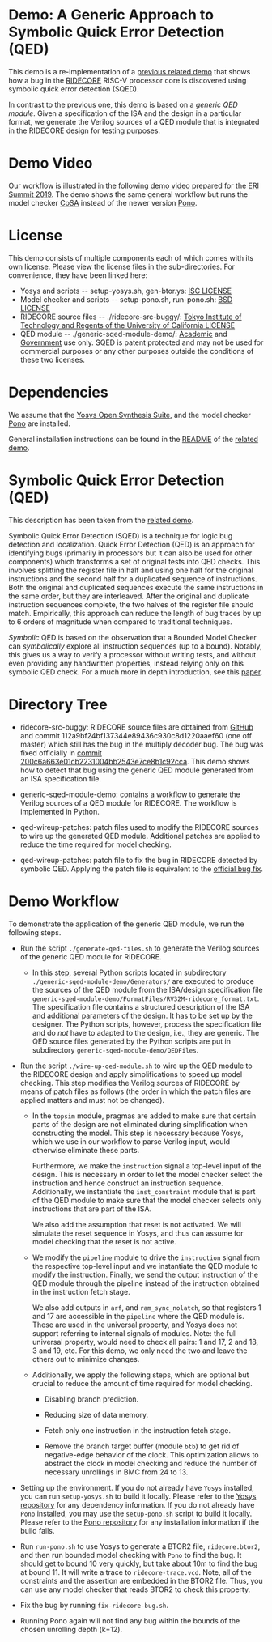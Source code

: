 # Demo: A Generic Approach to Symbolic Quick Error Detection (QED)

This demo is a re-implementation of a [previous related
demo](https://github.com/makaimann/ride-core-demo) that shows how a
bug in the [RIDECORE](https://github.com/ridecore/ridecore) RISC-V
processor core is discovered using symbolic quick error detection
(SQED).

In contrast to the previous one, this demo is based on a _generic QED
module_. Given a specification of the ISA and the design in a
particular format, we generate the Verilog sources of a QED module
that is integrated in the RIDECORE design for testing purposes.

# Demo Video

Our workflow is illustrated in the following [demo video](http://upscale.stanford.edu/materials/eri-summit-2019-sqed-demo-video.mp4) prepared for the [ERI Summit 2019](http://www.eri-summit.com/). The demo shows the same general workflow but runs the model checker [CoSA](https://github.com/cristian-mattarei/CoSA) instead of the newer version [Pono](https://github.com/upscale-project/pono).

# License
This demo consists of multiple components each of which comes with its own license. Please view the license files in the sub-directories. For convenience, they have been linked here:
* Yosys and scripts -- setup-yosys.sh, gen-btor.ys: [ISC LICENSE](https://github.com/YosysHQ/yosys/blob/master/COPYING)
* Model checker and scripts -- setup-pono.sh, run-pono.sh: [BSD LICENSE](./BSD_LICENSE)
* RIDECORE source files -- ./ridecore-src-buggy/: [Tokyo Institute of Technology and Regents of the University of California LICENSE](./ridecore-src-buggy/LICENSE)
* QED module -- ./generic-sqed-module-demo/:
[Academic](./generic-sqed-module-demo/LICENSE-Academic) and
[Government](./generic-sqed-module-demo/LICENSE-GOV) use only.  SQED is patent
protected and may not be used for commercial purposes or any other purposes outside the conditions of these two licenses.

# Dependencies

We assume that the [Yosys Open Synthesis
Suite](https://github.com/YosysHQ/yosys), and the model checker
[Pono](https://github.com/upscale-project/pono) are installed.

General installation instructions can be found in the
[README](https://github.com/makaimann/ride-core-demo/blob/master/install/README.md)
of the [related demo](https://github.com/makaimann/ride-core-demo).

# Symbolic Quick Error Detection (QED)

This description has been taken from the [related demo](https://github.com/makaimann/ride-core-demo).

Symbolic Quick Error Detection (SQED) is a technique for logic bug detection and localization.
Quick Error Detection (QED) is an approach for identifying bugs (primarily in processors but it can also be used
for other components) which transforms a set of original tests into QED checks. This involves splitting
the register file in half and using one half for the original instructions and the second half for a duplicated
sequence of instructions. Both the original and duplicated sequences execute the same instructions in the same order,
but they are interleaved. After the original and duplicate instruction sequences complete, the two halves of the
register file should match. Empirically, this approach can reduce the length of bug traces by up to 6 orders of
magnitude when compared to traditional techniques.

_Symbolic_ QED is based on the observation that a Bounded Model Checker can _symbolically_ explore all instruction
sequences (up to a bound). Notably, this gives us a way to verify a processor without writing tests, and without even
providing any handwritten properties, instead relying only on this symbolic QED check.
For a much more in depth introduction, see this [paper](https://arxiv.org/pdf/1711.06541.pdf).

# Directory Tree

- ridecore-src-buggy: RIDECORE source files are obtained
  from [GitHub](https://github.com/ridecore/ridecore) and commit
  112a9bf24bf137344e89436c930c8d1220aaef60 (one off master) which
  still has the bug in the multiply decoder bug. The bug was fixed officially in [commit 200c6a663e01cb2231004bb2543e7ce8b1c92cca](https://github.com/ridecore/ridecore/commit/200c6a663e01cb2231004bb2543e7ce8b1c92cca). This demo shows how
  to detect that bug using the generic QED module generated from an
  ISA specification file.

- generic-sqed-module-demo: contains a workflow to generate the
  Verilog sources of a QED module for RIDECORE. The workflow is
  implemented in Python.

- qed-wireup-patches: patch files used to modify the
  RIDECORE sources to wire up the generated QED module. Additional
  patches are applied to reduce the time required for model checking.

- qed-wireup-patches: patch file to fix the bug in
  RIDECORE detected by symbolic QED. Applying the patch file is
  equivalent to the [official bug
  fix](https://github.com/ridecore/ridecore/commit/200c6a663e01cb2231004bb2543e7ce8b1c92cca).


# Demo Workflow

To demonstrate the application of the generic QED module, we run the following steps.

- Run the script `./generate-qed-files.sh` to generate the Verilog
  sources of the generic QED module for RIDECORE.

  - In this step, several Python scripts located in subdirectory
    `./generic-sqed-module-demo/Generators/` are executed to produce the
    sources of the QED module from the ISA/design specification file
    `generic-sqed-module-demo/FormatFiles/RV32M-ridecore_format.txt`. The
    specification file contains a structured description of the ISA
    and additional parameters of the design. It has to be set up by
    the designer. The Python scripts, however, process the
    specification file and do _not_ have to adapted to the design,
    i.e., they are generic. The QED source files generated by the
    Python scripts are put in subdirectory
    `generic-sqed-module-demo/QEDFiles`.

- Run the script `./wire-up-qed-module.sh` to wire up the QED module
  to the RIDECORE design and apply simplifications to speed up model
  checking. This step modifies the Verilog sources of RIDECORE by
  means of patch files as follows (the order in which the patch files
  are applied matters and must not be changed).

  - In the `topsim` module, pragmas are added to make sure that
    certain parts of the design are not eliminated during
    simplification when constructing the model. This step is necessary
    because Yosys, which we use in our workflow to parse Verilog
    input, would otherwise eliminate these parts.

    Furthermore, we make the `instruction` signal a top-level input of
    the design. This is necessary in order to let the model checker
    select the instruction and hence construct an instruction
    sequence. Additionally, we instantiate the `inst_constraint`
    module that is part of the QED module to make sure that the model
    checker selects only instructions that are part of the ISA.

    We also add the assumption that reset is not activated. We will
    simulate the reset sequence in Yosys, and thus can assume for
    model checking that the reset is not active.

  - We modify the `pipeline` module to drive the `instruction` signal
    from the respective top-level input and we instantiate the QED module
    to modify the instruction. Finally, we send the output instruction
    of the QED module through the pipeline instead of the instruction
    obtained in the instruction fetch stage.

    We also add outputs in `arf`, and `ram_sync_nolatch`, so that
    registers 1 and 17 are accessible in the `pipeline` where the
    QED module is. These are used in the universal property, and
    Yosys does not support referring to internal signals of modules.
    Note: the full universal property, would need to check all pairs:
    1 and 17, 2 and 18, 3 and 19, etc. For this demo, we only need
    the two and leave the others out to minimize changes.

  - Additionally, we apply the following steps, which are optional but
    crucial to reduce the amount of time required for model checking.

    - Disabling branch prediction.

    - Reducing size of data memory.

    - Fetch only one instruction in the instruction fetch stage.

    - Remove the branch target buffer (module `btb`) to get rid of
      negative-edge behavior of the clock. This optimization allows to
      abstract the clock in model checking and reduce the number of
      necessary unrollings in BMC from 24 to 13.

- Setting up the environment. If you do not already have `Yosys` installed,
  you can run `setup-yosys.sh` to build it locally. Please refer to the
  [Yosys repository](https://github.com/YosysHQ/yosys) for any dependency
  information. If you do not already have `Pono` installed, you may use
  the `setup-pono.sh` script to build it locally. Please refer to the
  [Pono repository](https://github.com/upscale-project/pono) for any
  installation information if the build fails.

- Run `run-pono.sh` to use Yosys to generate a BTOR2 file, `ridecore.btor2`,
  and then run bounded model checking with `Pono` to find the bug. It should
  get to bound 10 very quickly, but take about 10m to find the bug at bound 11.
  It will write a trace to `ridecore-trace.vcd`. Note, all of the constraints
  and the assertion are embedded in the BTOR2 file. Thus, you can use any
  model checker that reads BTOR2 to check this property.

- Fix the bug by running `fix-ridecore-bug.sh`.

- Running Pono again will not find any bug within the bounds of the
  chosen unrolling depth (k=12).
